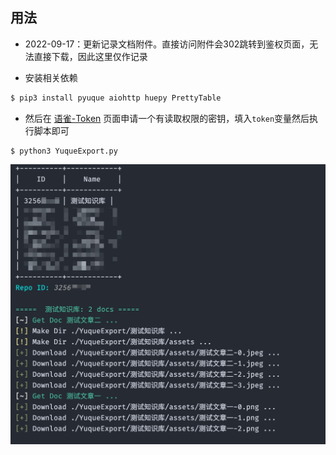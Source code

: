 ## 用法

- 2022-09-17：更新记录文档附件。直接访问附件会302跳转到鉴权页面，无法直接下载，因此这里仅作记录

- 安装相关依赖

```bash
$ pip3 install pyuque aiohttp huepy PrettyTable
```

- 然后在 [语雀-Token](https://www.yuque.com/settings/tokens) 页面申请一个有读取权限的密钥，填入`token`变量然后执行脚本即可

```
$ python3 YuqueExport.py
```

![YuqueExport-1](./YuqueExport-1.jpg)
